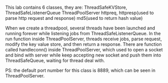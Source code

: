 This lab contains 6 classes, they are:
ThreadSafeKVStore, ThreadSafeListenerQueue
ThreadPoolServer
httpreq, httpresp(used to parse http request and response)
md5(used to return hash value)

When we create a threadpool, several threads have been launched and running forever while listening jobs from ThreadSafeListenerQueue. In the run function inside ThreadPoolServer, threads receive jobs, parse request, modify the key value store, and then return a response.
There are function called handleconn() inside ThreadPoolServer, which used to open a socket and bind with server while keep accepting new socket and push them into ThreadSafeQueue, waiting for thread deal with.

PS: the default port number for this class is 8889, which can be seen in ThreadPoolServer.